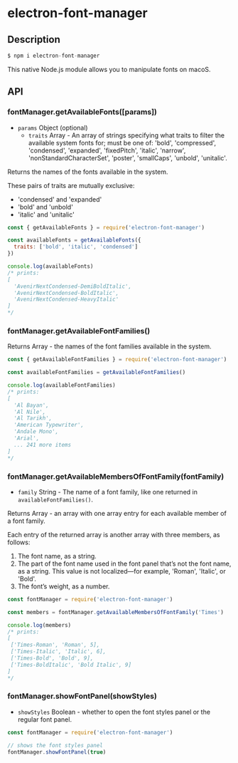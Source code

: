 # electron-font-manager

## Description

```js
$ npm i electron-font-manager
```

This native Node.js module allows you to manipulate fonts on macoS.

## API

### fontManager.getAvailableFonts([params])

* `params` Object (optional)
  * `traits` Array<String> - An array of strings specifying what traits to filter the available system fonts for; must be one of: 'bold', 'compressed', 'condensed', 'expanded', 'fixedPitch', 'italic', 'narrow', 'nonStandardCharacterSet', 'poster', 'smallCaps', 'unbold', 'unitalic'.

Returns the names of the fonts available in the system.

These pairs of traits are mutually exclusive:
* 'condensed' and 'expanded'
* 'bold' and 'unbold'
* 'italic' and 'unitalic'

```js
const { getAvailableFonts } = require('electron-font-manager')

const availableFonts = getAvailableFonts({
  traits: ['bold', 'italic', 'condensed']
})

console.log(availableFonts)
/* prints:
[
  'AvenirNextCondensed-DemiBoldItalic',
  'AvenirNextCondensed-BoldItalic',
  'AvenirNextCondensed-HeavyItalic'
]
*/
```

### fontManager.getAvailableFontFamilies()

Returns Array<String> - the names of the font families available in the system.

```js
const { getAvailableFontFamilies } = require('electron-font-manager')

const availableFontFamilies = getAvailableFontFamilies()

console.log(availableFontFamilies)
/* prints:
[
  'Al Bayan',
  'Al Nile',
  'Al Tarikh',
  'American Typewriter',
  'Andale Mono',
  'Arial',
  ... 241 more items
]
*/
```

### fontManager.getAvailableMembersOfFontFamily(fontFamily)

* `family` String - The name of a font family, like one returned in `availableFontFamilies()`.

Returns Array<Array> - an array with one array entry for each available member of a font family.

Each entry of the returned array is another array with three members, as follows:

1. The font name, as a string.
2. The part of the font name used in the font panel that’s not the font name, as a string. This value is not localized—for example, 'Roman', 'Italic', or 'Bold'.
2. The font’s weight, as a number.

```js
const fontManager = require('electron-font-manager')

const members = fontManager.getAvailableMembersOfFontFamily('Times')

console.log(members)
/* prints:
[
 ['Times-Roman', 'Roman', 5],
 ['Times-Italic', 'Italic', 6],
 ['Times-Bold', 'Bold', 9],
 ['Times-BoldItalic', 'Bold Italic', 9]
]
*/
```

### fontManager.showFontPanel(showStyles)

* `showStyles` Boolean - whether to open the font styles panel or the regular font panel.

```js
const fontManager = require('electron-font-manager')

// shows the font styles panel
fontManager.showFontPanel(true)
```
